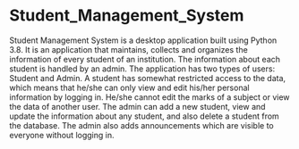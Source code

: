 # Student_Management_System
Student Management System is a desktop application built using Python 3.8.
It is an application that maintains, collects and organizes the information of every student of an institution. The information about each student is handled by an admin.
The application has two types of users: Student and Admin. 
A student has somewhat restricted access to the data, which means that he/she can only view and edit his/her personal information by logging in. He/she cannot edit the marks of a subject or view the data of another user.
The admin can add a new student, view and update the information about any student, and also delete a student from the database. The admin also adds announcements which are visible to everyone without logging in.
